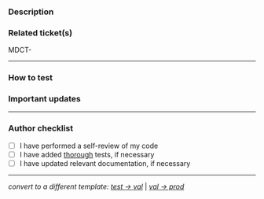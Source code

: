 ### Description
<!-- Detailed description of changes and related context -->


### Related ticket(s)
<!-- Link to related ticket(s) or issue(s) -->
<!-- Hint: Type MDCT-<ticket-number> for autolinking -->
MDCT-

---
### How to test
<!-- Step-by-step instructions on how to test, if necessary -->


### Important updates
<!-- Changed dependencies, .env files, configs, etc. -->
<!-- Instructions for local dev, e.g. requires new installs in directories -->


---
### Author checklist
<!-- Complete the following steps before opening for review -->

- [ ] I have performed a self-review of my code
- [ ] I have added [thorough](https://bit.ly/3zPrxuZ) tests, if necessary
- [ ] I have updated relevant documentation, if necessary
---

<!-- If deploying to val or prod, click 'Preview' and select template -->
_convert to a different template: [test → val](?expand=1&template=test-to-val-deployment.md)_ | _[val → prod](?expand=1&template=val-to-prod-deployment.md)_
